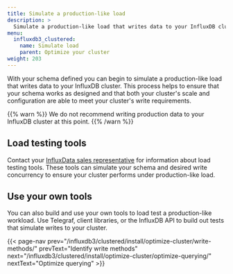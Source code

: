 ```yaml
---
title: Simulate a production-like load
description: >
  Simulate a production-like load that writes data to your InfluxDB cluster.
menu:
  influxdb3_clustered:
    name: Simulate load
    parent: Optimize your cluster
weight: 203
---
```


With your schema defined you can begin to simulate a production-like load that
writes data to your InfluxDB cluster. This process helps to ensure that your
schema works as designed and that both your cluster's scale and configuration
are able to meet your cluster's write requirements.

{{% warn %}}
We do not recommend writing production data to your InfluxDB cluster at this point.
{{% /warn %}}

## Load testing tools

Contact your [InfluxData sales representative](https://influxdata.com/contact-sales)
for information about load testing tools.
These tools can simulate your schema and
desired write concurrency to ensure your cluster performs under production-like load.

<!-- TO-DO: Would love to be able to list available tools here -->

## Use your own tools

You can also build and use your own tools to load test a production-like workload.
Use Telegraf, client libraries, or the InfluxDB API to build out tests that
simulate writes to your cluster.

{{< page-nav prev="/influxdb3/clustered/install/optimize-cluster/write-methods/" prevText="Identify write methods" next="/influxdb3/clustered/install/optimize-cluster/optimize-querying/" nextText="Optimize querying" >}}
